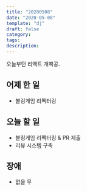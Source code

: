 ```yaml
---
title: "20200508"
date: "2020-05-08"
template: "dj"
draft: false
category:
tags:
description:
---
```


오늘부턴 리액트 개빡공.

## 어제 한 일

* 볼링게임 리팩터링

## 오늘 할 일

* 볼링게임 리팩터링 & PR 제출
* 리뷰 시스템 구축

## 장애

* 없을 무
